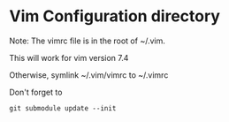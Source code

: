 Vim Configuration directory
===========================



Note: The vimrc file is in the root of ~/.vim.

This will work for vim version 7.4


Otherwise, symlink ~/.vim/vimrc to ~/.vimrc

Don't forget to 
```
git submodule update --init
